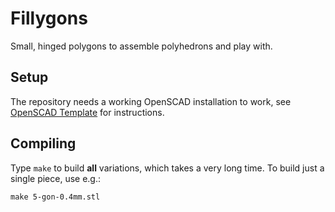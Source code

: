 # Fillygons

Small, hinged polygons to assemble polyhedrons and play with.


## Setup

The repository needs a working OpenSCAD installation to work, see [OpenSCAD Template](https://github.com/Feuermurmel/openscad-template) for instructions.


## Compiling

Type `make` to build __all__ variations, which takes a very long time. To build just a single piece, use e.g.:

```
make 5-gon-0.4mm.stl
```
